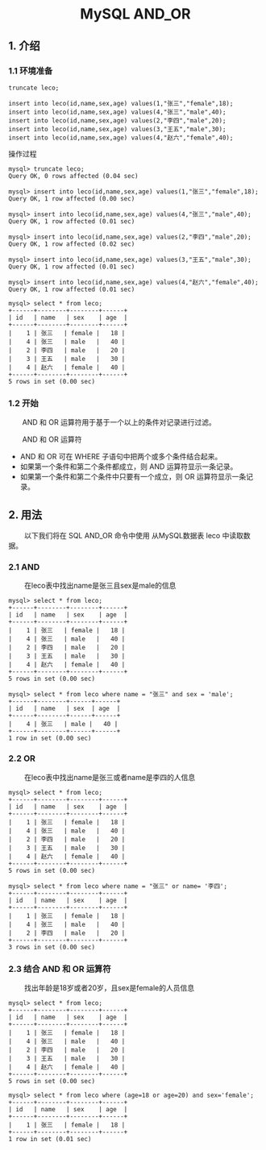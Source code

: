 <center><h1> MySQL AND_OR </h1></center>

## 1. 介绍
### 1.1 环境准备

```
truncate leco;

insert into leco(id,name,sex,age) values(1,"张三","female",18);
insert into leco(id,name,sex,age) values(4,"张三","male",40);
insert into leco(id,name,sex,age) values(2,"李四","male",20);
insert into leco(id,name,sex,age) values(3,"王五","male",30);
insert into leco(id,name,sex,age) values(4,"赵六","female",40);
```
操作过程
```
mysql> truncate leco;
Query OK, 0 rows affected (0.04 sec)

mysql> insert into leco(id,name,sex,age) values(1,"张三","female",18);
Query OK, 1 row affected (0.00 sec)

mysql> insert into leco(id,name,sex,age) values(4,"张三","male",40);
Query OK, 1 row affected (0.01 sec)

mysql> insert into leco(id,name,sex,age) values(2,"李四","male",20);
Query OK, 1 row affected (0.02 sec)

mysql> insert into leco(id,name,sex,age) values(3,"王五","male",30);
Query OK, 1 row affected (0.01 sec)

mysql> insert into leco(id,name,sex,age) values(4,"赵六","female",40);
Query OK, 1 row affected (0.01 sec)

mysql> select * from leco;
+------+--------+--------+------+
| id   | name   | sex    | age  |
+------+--------+--------+------+
|    1 | 张三   | female |   18 |
|    4 | 张三   | male   |   40 |
|    2 | 李四   | male   |   20 |
|    3 | 王五   | male   |   30 |
|    4 | 赵六   | female |   40 |
+------+--------+--------+------+
5 rows in set (0.00 sec)

```


### 1.2 开始
&#160; &#160; &#160; &#160;AND 和 OR 运算符用于基于一个以上的条件对记录进行过滤。

&#160; &#160; &#160; &#160;AND 和 OR 运算符

- AND 和 OR 可在 WHERE 子语句中把两个或多个条件结合起来。
- 如果第一个条件和第二个条件都成立，则 AND 运算符显示一条记录。
- 如果第一个条件和第二个条件中只要有一个成立，则 OR 运算符显示一条记录。
 


## 2. 用法

&#160; &#160; &#160; &#160; 以下我们将在 SQL AND_OR 命令中使用 从MySQL数据表 leco 中读取数据。

### 2.1 AND 

&#160; &#160; &#160; &#160;  在leco表中找出name是张三且sex是male的信息
```
mysql> select * from leco;
+------+--------+--------+------+
| id   | name   | sex    | age  |
+------+--------+--------+------+
|    1 | 张三   | female |   18 |
|    4 | 张三   | male   |   40 |
|    2 | 李四   | male   |   20 |
|    3 | 王五   | male   |   30 |
|    4 | 赵六   | female |   40 |
+------+--------+--------+------+
5 rows in set (0.00 sec)

mysql> select * from leco where name = "张三" and sex = 'male';
+------+--------+------+------+
| id   | name   | sex  | age  |
+------+--------+------+------+
|    4 | 张三   | male |   40 |
+------+--------+------+------+
1 row in set (0.00 sec)

```

### 2.2 OR
&#160; &#160; &#160; &#160;  在leco表中找出name是张三或者name是李四的人信息
```
mysql> select * from leco;
+------+--------+--------+------+
| id   | name   | sex    | age  |
+------+--------+--------+------+
|    1 | 张三   | female |   18 |
|    4 | 张三   | male   |   40 |
|    2 | 李四   | male   |   20 |
|    3 | 王五   | male   |   30 |
|    4 | 赵六   | female |   40 |
+------+--------+--------+------+
5 rows in set (0.00 sec)

mysql> select * from leco where name = "张三" or name= '李四';
+------+--------+--------+------+
| id   | name   | sex    | age  |
+------+--------+--------+------+
|    1 | 张三   | female |   18 |
|    4 | 张三   | male   |   40 |
|    2 | 李四   | male   |   20 |
+------+--------+--------+------+
3 rows in set (0.00 sec)
```

### 2.3 结合 AND 和 OR 运算符

&#160; &#160; &#160; &#160; 找出年龄是18岁或者20岁，且sex是female的人员信息
```
mysql> select * from leco;
+------+--------+--------+------+
| id   | name   | sex    | age  |
+------+--------+--------+------+
|    1 | 张三   | female |   18 |
|    4 | 张三   | male   |   40 |
|    2 | 李四   | male   |   20 |
|    3 | 王五   | male   |   30 |
|    4 | 赵六   | female |   40 |
+------+--------+--------+------+
5 rows in set (0.00 sec)

mysql> select * from leco where (age=18 or age=20) and sex='female';
+------+--------+--------+------+
| id   | name   | sex    | age  |
+------+--------+--------+------+
|    1 | 张三   | female |   18 |
+------+--------+--------+------+
1 row in set (0.01 sec)

```
